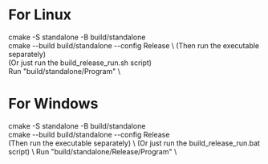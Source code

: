 # For Linux

cmake -S standalone -B build/standalone \
cmake --build build/standalone --config Release \ 
(Then run the executable separately) \
(Or just run the build_release_run.sh script) \
Run "build/standalone/Program" \


# For Windows

cmake -S standalone -B build/standalone \
cmake --build build/standalone --config Release \
(Then run the executable separately) \ 
(Or just run the build_release_run.bat script) \ 
Run "build/standalone/Release/Program" \